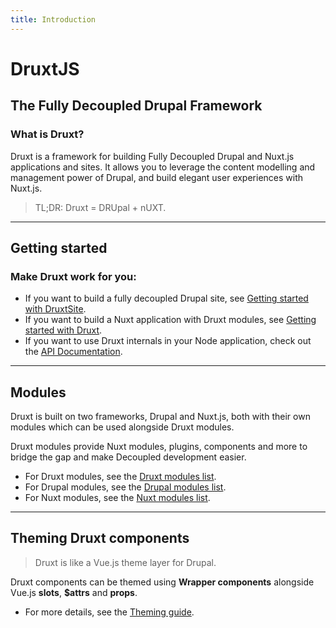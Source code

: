 ```yaml
---
title: Introduction
---
```


# DruxtJS

## The Fully Decoupled Drupal Framework

### What is Druxt?

Druxt is a framework for building Fully Decoupled Drupal and Nuxt.js applications and sites. It allows you to leverage the content modelling and management power of Drupal, and build elegant user experiences with Nuxt.js.

> TL;DR: Druxt = DRUpal + nUXT.

* * *

## Getting started

### Make Druxt work for you:

- If you want to build a fully decoupled Drupal site, see [Getting started with DruxtSite](/modules/site/getting-started).
- If you want to build a Nuxt application with Druxt modules, see [Getting started with Druxt](/guide/getting-started).
- If you want to use Druxt internals in your Node application, check out the [API Documentation](/api).

* * *

## Modules

Druxt is built on two frameworks, Drupal and Nuxt.js, both with their own modules which can be used alongside Druxt modules.

Druxt modules provide Nuxt modules, plugins, components and more to bridge the gap and make Decoupled development easier.

- For Druxt modules, see the [Druxt modules list](/modules).
- For Drupal modules, see the [Drupal modules list](https://www.drupal.org/project/project_module).
- For Nuxt modules, see the [Nuxt modules list](https://modules.nuxtjs.org/).

* * *

## Theming Druxt components

> Druxt is like a Vue.js theme layer for Drupal.

Druxt components can be themed using **Wrapper components** alongside Vue.js **slots**, **$attrs** and **props**.

* For more details, see the [Theming guide](/guide/theming).
